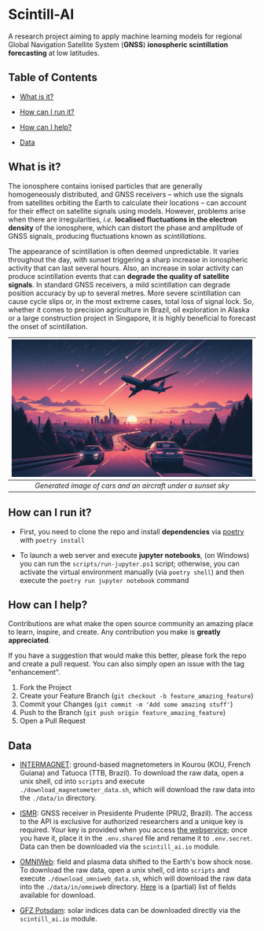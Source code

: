 # Scintill-AI
A research project aiming to apply machine learning models for regional Global Navigation Satellite System (**GNSS**) **ionospheric scintillation forecasting** at low latitudes.

## Table of Contents

- [What is it?](#what-is-it)

- [How can I run it?](#how-can-i-run-it)

- [How can I help?](#how-can-i-help)

- [Data](#data) 

## What is it?

The ionosphere contains ionised particles that are generally homogeneously distributed, and GNSS receivers – which use the signals from satellites orbiting the Earth to calculate their locations – can account for their effect on satellite signals using models. However, problems arise when there are irregularities, *i.e.* **localised fluctuations in the electron density** of the ionosphere, which can distort the phase and amplitude of GNSS signals, producing fluctuations known as *scintillations*.

The appearance of scintillation is often deemed unpredictable. It varies throughout the day, with sunset triggering a sharp increase in ionospheric activity that can last several hours. Also, an increase in solar activity can produce scintillation events that can **degrade the quality of satellite signals**. In standard GNSS receivers, a mild scintillation can degrade position accuracy by up to several metres. More severe scintillation can cause cycle slips or, in the most extreme cases, total loss of signal lock. So, whether it comes to precision agriculture in Brazil, oil exploration in Alaska or a large construction project in Singapore, it is highly beneficial to forecast the onset of scintillation.

| ![Cars and a plane on a sunset sky](images/scintill_ai_cover.jpeg) | 
|:--:| 
| *Generated image of cars and an aircraft under a sunset sky* |

## How can I run it?

- First, you need to clone the repo and install **dependencies** via [poetry](https://python-poetry.org/docs/) with `poetry install`

- To launch a web server and execute **jupyter notebooks**, (on Windows) you can run the `scripts/run-jupyter.ps1` script; otherwise, you can activate the virtual environment manually (via `poetry shell`) and then execute the `poetry run jupyter notebook` command

<!---
- To start an **[MLflow](https://mlflow.org/) tracking server**, (on Windows) you can run the `scripts/run-mlflow-ui.ps1` script; the **tracking UI** can be accessed locally by navigating to `http://localhost:5000/`

- Launch the **web app** via `streamlit run ./app/0_🏠_Home.py`
-->

## How can I help?

Contributions are what make the open source community an amazing place to learn, inspire, and create. Any contribution you make is **greatly appreciated**.

If you have a suggestion that would make this better, please fork the repo and create a pull request. You can also simply open an issue with the tag "enhancement".

1. Fork the Project
2. Create your Feature Branch (`git checkout -b feature_amazing_feature`)
3. Commit your Changes (`git commit -m 'Add some amazing stuff'`)
4. Push to the Branch (`git push origin feature_amazing_feature`)
5. Open a Pull Request

<!---
An (hopefully) up-to-date list of things to do can be found [here](https://github.com/viventriglia/t-fors/blob/develop/todo.md?plain=1).
-->

## Data

- [INTERMAGNET](https://imag-data.bgs.ac.uk/GIN_V1/GINForms2?observatoryIagaCode=KOU&publicationState=Best+available&dataStartDate=2014-01-01&dataDuration=10&submitValue=Bulk+Download+...&request=DataView&samplesPerDay=minute): ground-based magnetometers in Kourou (KOU, French Guiana) and Tatuoca (TTB, Brazil). To download the raw data, open a unix shell, cd into `scripts` and execute `./download_magnetometer_data.sh`, which will download the raw data into the `./data/in` directory.

- [ISMR](https://ismrquerytool.fct.unesp.br/is/index.php#): GNSS receiver in Presidente Prudente (PRU2, Brazil). The access to the API is exclusive for authorized researchers and a unique key is required. Your key is provided when you access [the webservice](https://ismrquerytool.fct.unesp.br/is/ismrtool/manual/mkdocs-ismrtools/webservice/); once you have it, place it in the `.env.shared` file and rename it to `.env.secret`. Data can then be downloaded via the `scintill_ai.io` module.

- [OMNIWeb](https://omniweb.gsfc.nasa.gov/form/omni_min.html): field and plasma data shifted to the Earth's bow shock nose. To download the raw data, open a unix shell, cd into `scripts` and execute `./download_omniweb_data.sh`, which will download the raw data into the `./data/in/omniweb` directory. [Here](./scripts/download_omniweb_data_vars.md) is a (partial) list of fields available for download.

- [GFZ Potsdam](https://kp.gfz-potsdam.de/app/files/Kp_ap_Ap_SN_F107_since_1932.txt): solar indices data can be downloaded directly via the `scintill_ai.io` module.